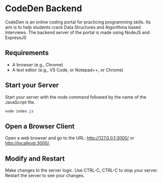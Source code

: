 # CodeDen Backend
CodeDen is an online coding portal for practicing programming skills. Its aim is to help students crack Data Structures and Algorithms based Interviews. The backend server of the portal is made using NodeJS and ExpressJS

## Requirements

- A browser (e.g., Chrome)
- A text editor (e.g., VS Code, or Notepad++, or Chrome)

## Start your Server

Start your server with the node command followed by the name of the JavaScript file.

```PowerShell
node index.js
```

## Open a Browser Client

Open a web browser and go to the URL: <http://127.0.0.1:3000/> or <http://localhost:3000/>.

## Modify and Restart

Make changes to the server logic. Use CTRL-C, CTRL-C to stop your server. Restart the server to see your changes.

